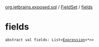 [org.jetbrains.exposed.sql](../index.md) / [FieldSet](index.md) / [fields](.)

# fields

`abstract val fields: List<`[`Expression`](../-expression/index.md)`<*>>`